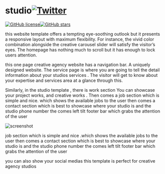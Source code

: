 # studio[![Twitter](https://img.shields.io/twitter/url?style=social&url=https%3A%2F%2Fgithub.com%2FAlok-joseph%2Fstudio)](https://twitter.com/intent/tweet?text=Wow:&url=https%3A%2F%2Fgithub.com%2FAlok-joseph%2Fstudio)
[![GitHub license](https://img.shields.io/github/license/Alok-joseph/studio)](https://github.com/Alok-joseph/studio/blob/master/LICENSE.md)[![GitHub stars](https://img.shields.io/github/stars/Alok-joseph/studio)](https://github.com/Alok-joseph/studio/stargazers)


this website template offers a tempting eye-soothing outlook but it presents a responsive layout with maximum flexibility. For instance, the vivid color combination alongside the creative carousel slider will satisfy the visitor’s eyes. The homepage has nothing much to scroll but it has enough to lock users attention. 

this one page creative agency website has a navigation bar. A uniquely designed website. The service page is where you are going to tell the detail information about your studios services . The visitor will get to know about your expertise and services area at a glance through this.


Similarly, in the studio template , there is work section You can showcase your project works, and creative works . Then comes a job section which is simple and nice. which shows the available jobs to the user then comes a contact section which is best to showcase where your studio is and the studio phone number the comes left tilt footer bar which grabs the attention of the user


![screenshot](https://user-images.githubusercontent.com/98444143/163546275-5e52fcad-00a6-42a8-8c33-f995c91bfd61.png)

job section which is simple and nice .which shows the available jobs to the user then comes a contact section which is best to showcase where your studio is and the studio phone number the comes left tilt footer bar which grabs the attention of the user

you can also show your social medias this template is perfect for creative agency studios
